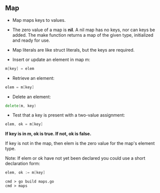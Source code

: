 ## Map
- Map maps keys to values.
- The zero value of a map is **nil**. A nil map has no keys, nor can keys be added.
The make function returns a map of the given type, initialized and ready for use.

- Map literals are like struct literals, but the keys are required.
- Insert or update an element in map m:
```go
m[key] = elem
```
- Retrieve an element:
```go
elem = m[key]
```
- Delete an element:
```go
delete(m, key)
```
- Test that a key is present with a two-value assignment:
```go
elem, ok = m[key]
```
**If key is in m, ok is true. If not, ok is false.**

If key is not in the map, then elem is the zero value for the map's element type.

Note: If elem or ok have not yet been declared you could use a short declaration form:
```go
elem, ok := m[key]
```


```shell
cmd > go build maps.go
cmd > maps
```